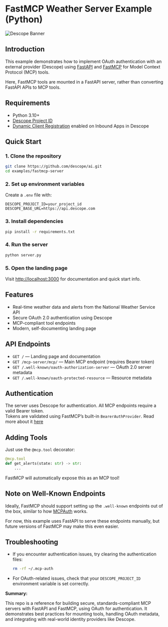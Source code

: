 # FastMCP Weather Server Example (Python)

![Descope Banner](https://github.com/descope/.github/assets/32936811/d904d37e-e3fa-4331-9f10-2880bb708f64)

## Introduction

This example demonstrates how to implement OAuth authentication with an external provider (Descope) using [FastAPI](https://fastapi.tiangolo.com/) and [FastMCP](https://github.com/fastmcp/fastmcp) for Model Context Protocol (MCP) tools.

Here, FastMCP tools are mounted in a FastAPI server, rather than converting FastAPI APIs to MCP tools.

## Requirements

- Python 3.10+
- [Descope Project ID](https://app.descope.com/settings/project)
- [Dynamic Client Registration](https://docs.descope.com/identity-federation/inbound-apps/creating-inbound-apps#method-2-dynamic-client-registration-dcr) enabled on Inbound Apps in Descope

## Quick Start

### 1. Clone the repository

```bash
git clone https://github.com/descope/ai.git
cd examples/fastmcp-server
```

### 2. Set up environment variables

Create a `.env` file with:

```env
DESCOPE_PROJECT_ID=your_project_id
DESCOPE_BASE_URL=https://api.descope.com
```

### 3. Install dependencies

```bash
pip install -r requirements.txt
```

### 4. Run the server

```bash
python server.py
```

### 5. Open the landing page

Visit [http://localhost:3000](http://localhost:3000) for documentation and quick start info.

## Features

- Real-time weather data and alerts from the National Weather Service API
- Secure OAuth 2.0 authentication using Descope
- MCP-compliant tool endpoints
- Modern, self-documenting landing page

## API Endpoints

- `GET /` — Landing page and documentation
- `GET /mcp-server/mcp/` — Main MCP endpoint (requires Bearer token)
- `GET /.well-known/oauth-authorization-server` — OAuth 2.0 server metadata
- `GET /.well-known/oauth-protected-resource` — Resource metadata

## Authentication

The server uses Descope for authentication. All MCP endpoints require a valid Bearer token.  
Tokens are validated using FastMCP’s built-in `BearerAuthProvider`. Read more about it [here](https://gofastmcp.com/servers/auth/bearer)

## Adding Tools

Just use the `@mcp.tool` decorator:

```python
@mcp.tool
def get_alerts(state: str) -> str:
    ...
```

FastMCP will automatically expose this as an MCP tool!

## Note on Well-Known Endpoints

Ideally, FastMCP should support setting up the `.well-known` endpoints out of the box, similar to how [MCPAuth](https://github.com/descope/mcpauth) works.

For now, this example uses FastAPI to serve these endpoints manually, but future versions of FastMCP may make this even easier.

## Troubleshooting

- If you encounter authentication issues, try clearing the authentication files:
  ```bash
  rm -rf ~/.mcp-auth
  ```
- For OAuth-related issues, check that your `DESCOPE_PROJECT_ID` environment variable is set correctly.

**Summary:**

This repo is a reference for building secure, standards-compliant MCP servers with FastAPI and FastMCP, using OAuth for authentication. It demonstrates best practices for mounting tools, handling OAuth metadata, and integrating with real-world identity providers like Descope.
